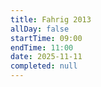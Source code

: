 ```yaml
---
title: Fahrig 2013
allDay: false
startTime: 09:00
endTime: 11:00
date: 2025-11-11
completed: null
---
```

